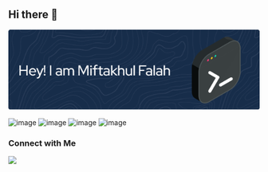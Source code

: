 ## Hi there 👋

![Miftakhul Falah](assets/github-header-image.png)

![image](https://img.shields.io/badge/JavaScript-323330?style=for-the-badge&logo=javascript&logoColor=F7DF1E) ![image](https://img.shields.io/badge/HTML5-E34F26?style=for-the-badge&logo=html5&logoColor=white) ![image](https://img.shields.io/badge/Python-FFD43B?style=for-the-badge&logo=python&logoColor=blue) ![image](https://img.shields.io/badge/CSS3-1572B6?style=for-the-badge&logo=css3&logoColor=white) 

### Connect with Me

<img src="https://img.shields.io/badge/Instagram-E4405F?style=for-the-badge&logo=instagram&logoColor=white" />
